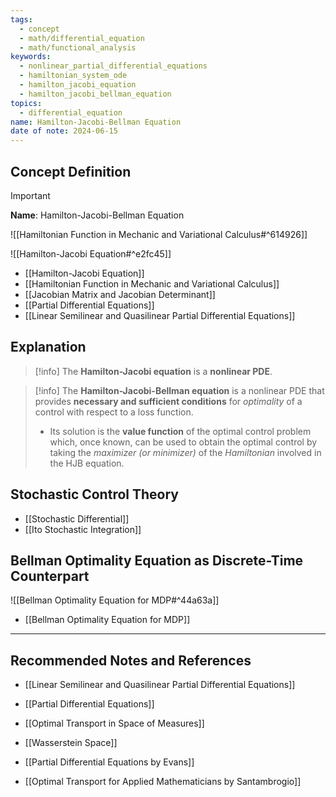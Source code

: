 ```yaml
---
tags:
  - concept
  - math/differential_equation
  - math/functional_analysis
keywords:
  - nonlinear_partial_differential_equations
  - hamiltonian_system_ode
  - hamilton_jacobi_equation
  - hamilton_jacobi_bellman_equation
topics:
  - differential_equation
name: Hamilton-Jacobi-Bellman Equation
date of note: 2024-06-15
---
```


## Concept Definition

>[!important]
>**Name**: Hamilton-Jacobi-Bellman Equation

![[Hamiltonian Function in Mechanic and Variational Calculus#^614926]]

![[Hamilton-Jacobi Equation#^e2fc45]]


- [[Hamilton-Jacobi Equation]]
- [[Hamiltonian Function in Mechanic and Variational Calculus]]
- [[Jacobian Matrix and Jacobian Determinant]]
- [[Partial Differential Equations]]
- [[Linear Semilinear and Quasilinear Partial Differential Equations]]


## Explanation

>[!info]
>The **Hamilton-Jacobi equation** is a **nonlinear PDE**.

>[!info]
>The **Hamilton-Jacobi-Bellman equation** is a nonlinear PDE that provides **necessary and sufficient conditions** for *optimality* of a control with respect to a loss function. 
>- Its solution is the **value function** of the optimal control problem which, once known, can be used to obtain the optimal control by taking the *maximizer (or minimizer)* of the *Hamiltonian* involved in the HJB equation.


## Stochastic Control Theory


- [[Stochastic Differential]]
- [[Ito Stochastic Integration]]



## Bellman Optimality Equation as Discrete-Time Counterpart

![[Bellman Optimality Equation for MDP#^44a63a]]

- [[Bellman Optimality Equation for MDP]]


-----------
##  Recommended Notes and References


- [[Linear Semilinear and Quasilinear Partial Differential Equations]]
- [[Partial Differential Equations]]




- [[Optimal Transport in Space of Measures]]
- [[Wasserstein Space]]

- [[Partial Differential Equations by Evans]]
- [[Optimal Transport for Applied Mathematicians by Santambrogio]]
